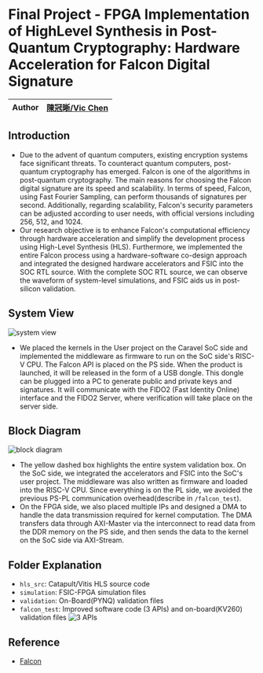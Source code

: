 # Final Project - FPGA Implementation of HighLevel Synthesis in Post-Quantum Cryptography: Hardware Acceleration for Falcon Digital Signature

| Author | [陳冠晰/Vic Chen](https://github.com/vic9112)|
| ------ | ------------------------------------- |

## Introduction
- Due to the advent of quantum computers, existing encryption systems face significant threats. To counteract quantum computers, post-quantum cryptography has emerged. Falcon is one of the algorithms in post-quantum cryptography. The main reasons for choosing the Falcon digital signature are its speed and scalability. In terms of speed, Falcon, using Fast Fourier Sampling, can perform thousands of signatures per second. Additionally, regarding scalability, Falcon's security parameters can be adjusted according to user needs, with official versions including 256, 512, and 1024.
- Our research objective is to enhance Falcon's computational efficiency through hardware acceleration and simplify the development process using High-Level Synthesis (HLS). Furthermore, we implemented the entire Falcon process using a hardware-software co-design approach and integrated the designed hardware accelerators and FSIC into the SOC RTL source. With the complete SOC RTL source, we can observe the waveform of system-level simulations, and FSIC aids us in post-silicon validation.

## System View
![system view](https://github.com/vic9112/Advance_SOC/assets/137171415/45253d01-815f-454a-9963-184ee0b0d9c4)
- We placed the kernels in the User project on the Caravel SoC side and implemented the middleware as firmware to run on the SoC side's RISC-V CPU. The Falcon API is placed on the PS side. When the product is launched, it will be released in the form of a USB dongle. This dongle can be plugged into a PC to generate public and private keys and signatures. It will communicate with the FIDO2 (Fast Identity Online) interface and the FIDO2 Server, where verification will take place on the server side.

## Block Diagram
![block diagram](https://github.com/vic9112/Advance_SOC/assets/137171415/b3c1903c-c585-4bd2-b556-8c25c8e20afd)
- The yellow dashed box highlights the entire system validation box. On the SoC side, we integrated the accelerators and FSIC into the SoC's user project. The middleware was also written as firmware and loaded into the RISC-V CPU. Since everything is on the PL side, we avoided the previous PS-PL communication overhead(describe in `/falcon_test`).
- On the FPGA side, we also placed multiple IPs and designed a DMA to handle the data transmission required for kernel computation. The DMA transfers data through AXI-Master via the interconnect to read data from the DDR memory on the PS side, and then sends the data to the kernel on the SoC side via AXI-Stream.

## Folder Explanation

- `hls_src`: Catapult/Vitis HLS source code
- `simulation`: FSIC-FPGA simulation files
- `validation`: On-Board(PYNQ) validation files
- `falcon_test`: Improved software code (3 APIs) and on-board(KV260) validation files <be>
![3 APIs](https://github.com/vic9112/Advance_SOC/assets/137171415/ef1f0c2a-d496-4bca-b7bd-395071dd8c3f)

## Reference
- [Falcon](https://falcon-sign.info/)
